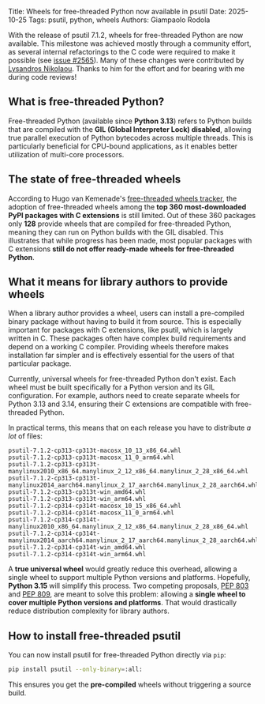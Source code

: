 Title: Wheels for free-threaded Python now available in psutil
Date: 2025-10-25
Tags: psutil, python, wheels
Authors: Giampaolo Rodola

With the release of psutil 7.1.2, wheels for free-threaded Python are now
available. This milestone was achieved mostly through a community effort, as
several internal refactorings to the C code were required to make it possible
(see
[issue #2565](https://github.com/giampaolo/psutil/issues/2565#issuecomment-2910225647)).
Many of these changes were contributed by
[Lysandros Nikolaou](https://github.com/lysnikolaou). Thanks to him for the
effort and for bearing with me during code reviews!

## What is free-threaded Python?

Free-threaded Python (available since **Python 3.13**) refers to Python builds
that are compiled with the **GIL (Global Interpreter Lock) disabled**, allowing
true parallel execution of Python bytecodes across multiple threads. This is
particularly beneficial for CPU-bound applications, as it enables better
utilization of multi-core processors.

## The state of free-threaded wheels

According to Hugo van Kemenade's [free-threaded wheels
tracker](https://hugovk.github.io/free-threaded-wheels/), the adoption of
free-threaded wheels among the **top 360 most-downloaded PyPI packages with C
extensions** is still limited. Out of these 360 packages only **128** provide
wheels that are compiled for free-threaded Python, meaning they can run on
Python builds with the GIL disabled. This illustrates that while progress has
been made, most popular packages with C extensions **still do not offer
ready-made wheels for free-threaded Python**.

## What it means for library authors to provide wheels

When a library author provides a wheel, users can install a pre-compiled binary
package without having to build it from source. This is especially important
for packages with C extensions, like psutil, which is largely written in C.
These packages often have complex build requirements and depend on a working C
compiler. Providing wheels therefore makes installation far simpler and is
effectively essential for the users of that particular package.

Currently, universal wheels for free-threaded Python don't exist. Each wheel
must be built specifically for a Python version and its GIL configuration. For
example, authors need to create separate wheels for Python 3.13 and 3.14,
ensuring their C extensions are compatible with free-threaded Python.

In practical terms, this means that on each release you have to distribute *a lot* of files:

```
psutil-7.1.2-cp313-cp313t-macosx_10_13_x86_64.whl
psutil-7.1.2-cp313-cp313t-macosx_11_0_arm64.whl
psutil-7.1.2-cp313-cp313t-manylinux2010_x86_64.manylinux_2_12_x86_64.manylinux_2_28_x86_64.whl
psutil-7.1.2-cp313-cp313t-manylinux2014_aarch64.manylinux_2_17_aarch64.manylinux_2_28_aarch64.whl
psutil-7.1.2-cp313-cp313t-win_amd64.whl
psutil-7.1.2-cp313-cp313t-win_arm64.whl
psutil-7.1.2-cp314-cp314t-macosx_10_15_x86_64.whl
psutil-7.1.2-cp314-cp314t-macosx_11_0_arm64.whl
psutil-7.1.2-cp314-cp314t-manylinux2010_x86_64.manylinux_2_12_x86_64.manylinux_2_28_x86_64.whl
psutil-7.1.2-cp314-cp314t-manylinux2014_aarch64.manylinux_2_17_aarch64.manylinux_2_28_aarch64.whl
psutil-7.1.2-cp314-cp314t-win_amd64.whl
psutil-7.1.2-cp314-cp314t-win_arm64.whl
```

A **true universal wheel** would greatly reduce this overhead, allowing a
single wheel to support multiple Python versions and platforms. Hopefully,
**Python 3.15** will simplify this process. Two competing proposals, [PEP
803](https://www.python.org/dev/peps/pep-0803/) and [PEP
809](https://www.python.org/dev/peps/pep-0809/), are meant to solve this
problem: allowing a **single wheel to cover multiple Python versions and
platforms**. That would drastically reduce distribution complexity for library
authors.

## How to install free-threaded psutil

You can now install psutil for free-threaded Python directly via `pip`:

```bash
pip install psutil --only-binary=:all:
```

This ensures you get the **pre-compiled** wheels without triggering a source
build.
